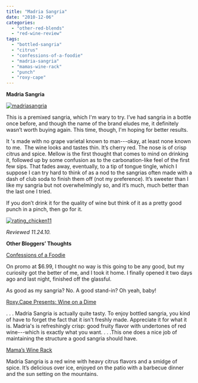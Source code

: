 ```yaml
---
title: "Madria Sangria"
date: "2010-12-06"
categories:
  - "other-red-blends"
  - "red-wine-review"
tags:
  - "bottled-sangria"
  - "citrus"
  - "confessions-of-a-foodie"
  - "madria-sangria"
  - "mamas-wine-rack"
  - "punch"
  - "roxy-cape"
---
```


**Madria Sangria**

[![](http://s3.amazonaws.com/thegourmez-wpmedia/2010/12/madriasangria.jpg "madriasangria")](http://s3.amazonaws.com/thegourmez-wpmedia/2010/12/madriasangria.jpg)

This is a premixed sangria, which I'm wary to try. I’ve had sangria in a bottle once before, and though the name of the brand eludes me, it definitely wasn’t worth buying again. This time, though, I'm hoping for better results.

It 's made with no grape varietal known to man---okay, at least none known to me.  The wine looks and tastes thin. It’s cherry red. The nose is of crisp citrus and spice. Mellow is the first thought that comes to mind on drinking it, followed up by some confusion as to the carbonation-like feel of the first few sips. That fades away, eventually, to a tip of tongue tingle, which I suppose I can try hard to think of as a nod to the sangrias often made with a dash of club soda to finish them off (not my preference). It’s sweeter than I like my sangria but not overwhelmingly so, and it’s much, much better than the last one I tried.

If you don’t drink it for the quality of wine but think of it as a pretty good punch in a pinch, then go for it.




<div class="caption">

[![](http://s3.amazonaws.com/thegourmez-wpmedia/2009/02/rating_chicken11.gif "rating_chicken11")](http://s3.amazonaws.com/thegourmez-wpmedia/2009/02/rating_chicken11.gif)</div>


_Reviewed 11.24.10._

**Other Bloggers’ Thoughts**

[Confessions of a Foodie](http://foodieconfessions.blogspot.com/2010/09/wine-i-make-mean-sangria-but-in-pinch.html)

On promo at $6.99, I thought no way is this going to be any good, but my curiosity got the better of me, and I took it home. I finally opened it two days ago and last night, finished off the glassful.

As good as my sangria? No. A good stand-in? Oh yeah, baby!

[Roxy.Cape Presents: Wine on a Dime](http://roxycape.blogspot.com/2009/07/madria-sangria-4-corks.html)

. . . Madria Sangria is actually quite tasty. To enjoy bottled sangria, you kind of have to forget the fact that it isn't freshly made. Appreciate it for what it is. Madria's is refreshingly crisp: good fruity flavor with undertones of red wine---which is exactly what you want. . . .This one does a nice job of maintaining the structure a good sangria should have.

[Mama’s Wine Rack](http://mamaswinerack.wordpress.com/2010/06/03/a-sangria-summer/)

Madria Sangria is a red wine with heavy citrus flavors and a smidge of spice. It’s delicious over ice, enjoyed on the patio with a barbecue dinner and the sun setting on the mountains.
